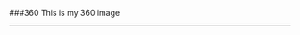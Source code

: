 ###360
This is my 360 image
<script src="//360.vizor.io/scripts/embed.js" data-vizorurl="https://360.vizor.io/embed/v/jdl0" ></script>


***
